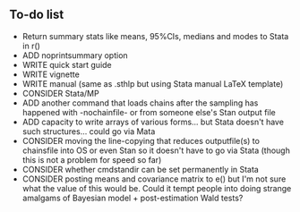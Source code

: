 To-do list
---------------

* Return summary stats like means, 95%CIs, medians and modes to Stata in r()
* ADD noprintsummary option
* WRITE quick start guide
* WRITE vignette
* WRITE manual (same as .sthlp but using Stata manual LaTeX template)
* CONSIDER Stata/MP
* ADD another command that loads chains after the sampling has happened with -nochainfile- or from someone else's Stan output file
* ADD capacity to write arrays of various forms... but Stata doesn't have such structures... could go via Mata
* CONSIDER moving the line-copying that reduces outputfile(s) to chainsfile into OS or even Stan so it doesn't have to go via Stata (though this is not a problem for speed so far)
* CONSIDER whether cmdstandir can be set permanently in Stata
* CONSIDER posting means and covariance matrix to e() but I'm not sure what the value of this would be. Could it tempt people into doing strange amalgams of Bayesian model + post-estimation Wald tests?
